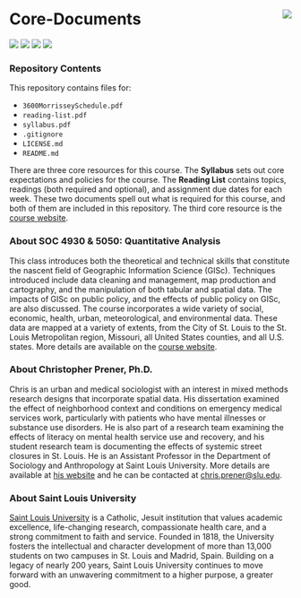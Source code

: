 Core-Documents <img src="https://slu-soc5650.github.io/images/logo.png" align="right" />
===========================================================
![](https://img.shields.io/badge/semester-Spring%2C%202018-blue.svg) ![](https://img.shields.io/badge/release-draft-orange.svg) ![](https://img.shields.io/github/commits/google/skia/last.svg) ![](https://img.shields.io/github/repo-size/badges/shields.svg)

### Repository Contents
This repository contains files for:
  - `3600MorrisseySchedule.pdf`
  - `reading-list.pdf`
  - `syllabus.pdf`
  - `.gitignore`
  - `LICENSE.md`
  - `README.md`

There are three core resources for this course. The **Syllabus** sets out core expectations and policies for the course. The **Reading List** contains topics, readings (both required and optional), and assignment due dates for each week. These two documents spell out what is required for this course, and both of them are included in this repository. The third core resource is the [course website](https://slu-soc5650.github.io).

### About SOC 4930 & 5050: Quantitative Analysis
This class introduces both the theoretical and technical skills that constitute the nascent field of Geographic Information Science (GISc). Techniques introduced include data cleaning and management, map production and cartography, and the manipulation of both tabular and spatial data. The impacts of GISc on public policy, and the effects of public policy on GISc, are also discussed. The course incorporates a wide variety of social, economic, health, urban, meteorological, and environmental data. These data are mapped at a variety of extents, from the City of St. Louis to the St. Louis Metropolitan region, Missouri, all United States counties, and all U.S. states. More details are available on the [course website](https://slu-soc5650.github.io).

### About Christopher Prener, Ph.D.
Chris is an urban and medical sociologist with an interest in mixed methods research designs that incorporate spatial data. His dissertation examined the effect of neighborhood context and conditions on emergency medical services work, particularly with patients who have mental illnesses or substance use disorders. He is also part of a research team examining the effects of literacy on mental health service use and recovery, and his student research team is documenting the effects of systemic street closures in St. Louis. He is an Assistant Professor in the Department of Sociology and Anthropology at Saint Louis University. More details are available at [his website](https://chris-prener.github.io) and he can be contacted at [chris.prener@slu.edu](mailto:chris.prener@slu.edu).

### About Saint Louis University
[Saint Louis University](http://wwww.slu.edu) is a Catholic, Jesuit institution that values academic excellence, life-changing research, compassionate health care, and a strong commitment to faith and service. Founded in 1818, the University fosters the intellectual and character development of more than 13,000 students on two campuses in St. Louis and Madrid, Spain. Building on a legacy of nearly 200 years, Saint Louis University continues to move forward with an unwavering commitment to a higher purpose, a greater good.
